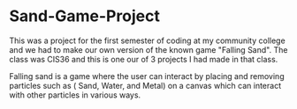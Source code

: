 # Sand-Game-Project
This was a project for the first semester of coding at my community college and we had to make our own version of the known game "Falling Sand". 
The class was CIS36 and this is one our of 3 projects I had made in that class.

Falling sand is a game where the user can interact by placing and removing particles such as ( Sand, Water, and Metal) on a canvas which can interact with other 
particles in various ways.
